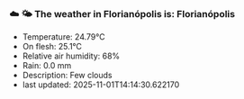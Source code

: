 ### ☁️ 🌤️  The weather in Florianópolis is: Florianópolis

- Temperature: 24.79°C
- On flesh: 25.1°C
- Relative air humidity: 68%
- Rain: 0.0 mm
- Description: Few clouds
- last updated: 2025-11-01T14:14:30.622170
